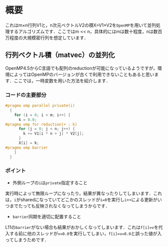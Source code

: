 ﻿# 概要
これはm×n行列V1と，n次元ベクトルV2の積X=V1×V2を```OpenMP```を用いて並列処理するアルゴリズムです．ここではm << n，具体的にはmは数十程度，nは数百万程度の大規模密行列を想定しています．


## 行列ベクトル積（matvec）の並列化
OpenMP4.5からC言語でも配列のreductionが可能になっているようですが，環境によってはOpenMPのバージョンが古くで利用できないこともあると思います．ここでは，一時変数を用いた方法を紹介します．

### コードの主要部分
```C {.line-numbers}
#pragma omp parallel private(i)
  {
    for (i = 0; i < m; i++) {
      k = 0.0;
#pragma omp for reduction(+ : k)
      for (j = 0; j < n; j++) {
        k += V1[i * n + j] * V2[j];
      }
      X[i] = k;
#pragma omp barrier
    }
  }
```

### ポイント

- 外側ループの```i```は```private```指定すること

実行時によって無限ループになったり，結果が異なったりしてしまいます．これは，```i```がsharedになっていてどこかのスレッドが```i=0```を実行し```i++```による更新がいつまでたっても反映されなくなってしまうからです．
- ```barrier```同期を適切に配置すること

L11の```barrier```がない場合も結果がおかしくなってしまいます．これは```f[i]=v```を代入する前に他のスレッドが```v=0.0```を実行してしまい，```f[i]=v=0.0```と誤った値が入ってしまうためです．


